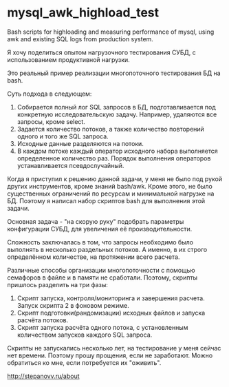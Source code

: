 # mysql_awk_highload_test
Bash scripts for highloading and measuring performance of mysql, using awk and existing SQL logs from production system.

Я хочу поделиться опытом нагрузочного тестирования СУБД, с использованием продуктивной нагрузки.

Это реальный пример реализации многопоточного тестирования БД на bash.

Суть подхода в следующем:

1. Собирается полный лог SQL запросов в БД, подготавливается под конкретную исследовательскую задачу. Например, удаляются все запросы, кроме select.
2. Задается количество потоков, а также количество повторений одного и того же SQL запроса.
3. Исходные данные разделяются на потоки.
4. В каждом потоке каждый оператор исходного набора выполняется определенное количество раз. Порядок выполнения операторов устанавливается псевдослучайный.

Когда я приступил к решению данной задачи, у меня не было под рукой других инструментов, кроме знаний bash/awk. Кроме этого, не было существенных ограничений по ресурсам и минимальной нагрузке на БД. Поэтому я написал набор скриптов bash для выполнения этой задачи.

Основная задача - "на скорую руку" подобрать параметры конфигурации СУБД, для увеличения её производительности.

Сложность заключалась в том, что запросы необходимо было выполнять в несколько раздельных потоков. А именно, в их строго определённом количестве, на протяжении всего расчета.

Различные способы организации многопоточности с помощью семафоров в файле и в памяти не сработали. Поэтому, скрипты пришлось разделить на три фазы:

1. Скрипт запуска, контроля/мониторинга и завершения расчета. Запуск скрипта 2 в фоновом режиме.
2. Скрипт подготовки(рандомизации) исходных файлов и запуска расчёта потоков.
3. Скрипт запуска расчёта одного потока, с установленным количеством запусков каждого SQL запроса.

Скрипты не запускались несколько лет, на тестирование у меня сейчас нет времени. Поэтому прошу прощения, если не заработают. Можно обратиться ко мне, если потребуется их "оживить".

http://stepanovv.ru/about

